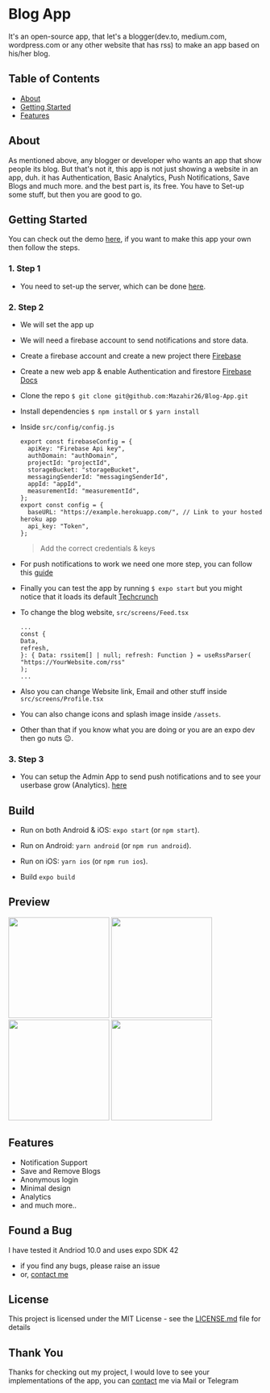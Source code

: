 # Blog App

It's an open-source app, that let's a blogger(dev.to, medium.com, wordpress.com or any other website that has rss) to make an app based on his/her blog.

## Table of Contents

- [About](#about)
- [Getting Started](#getting-started)
- [Features](#features)

## About

As mentioned above, any blogger or developer who wants an app that show people its blog.
But that's not it, this app is not just showing a website in an app, duh.
it has Authentication, Basic Analytics, Push Notifications, Save Blogs and much more.
and the best part is, its free. You have to Set-up some stuff, but then you are good to go.

## Getting Started

You can check out the demo [here](https://github.com/Mazahir26/Blog-App/releases/tag/v1.0.0), if you want to make this app your own then follow the steps.

### 1. Step 1

- You need to set-up the server, which can be done [here](https://github.com/Mazahir26/Blog-App-Backend).

### 2. Step 2

- We will set the app up

- We will need a firebase account to send notifications and store data.

- Create a firebase account and create a new project there [Firebase](https://console.firebase.google.com/)

- Create a new web app & enable Authentication and firestore [Firebase Docs](https://firebase.google.com/docs/web/setup)

- Clone the repo `$ git clone git@github.com:Mazahir26/Blog-App.git`

- Install dependencies `$ npm install` or `$ yarn install`

- Inside `src/config/config.js`

  ```
  export const firebaseConfig = {
    apiKey: "Firebase Api key",
    authDomain: "authDomain",
    projectId: "projectId",
    storageBucket: "storageBucket",
    messagingSenderId: "messagingSenderId",
    appId: "appId",
    measurementId: "measurementId",
  };
  export const config = {
    baseURL: "https://example.herokuapp.com/", // Link to your hosted heroku app
    api_key: "Token",
  };
  ```

  > Add the correct credentials & keys

- For push notifications to work we need one more step, you can follow this [guide](https://docs.expo.dev/push-notifications/using-fcm/#client-setup)

- Finally you can test the app by running `$ expo start`
  but you might notice that it loads its default [Techcrunch](https://techcrunch.com/)

- To change the blog website, `src/screens/Feed.tsx`

  ```
  ...
  const {
  Data,
  refresh,
  }: { Data: rssitem[] | null; refresh: Function } = useRssParser(
  "https://YourWebsite.com/rss"
  );
  ...
  ```

- Also you can change Website link, Email and other stuff
  inside `src/screens/Profile.tsx`

- You can also change icons and splash image inside `/assets`.

- Other than that if you know what you are doing or you are an expo dev then go nuts :wink:.

### 3. Step 3

- You can setup the Admin App to send push notifications and to see your userbase grow (Analytics). [here](https://github.com/Mazahir26/Blog-App-Backend)

## Build

- Run on both Android & iOS: `expo start` (or `npm start`).

- Run on Android: `yarn android` (or `npm run android`).

- Run on iOS: `yarn ios` (or `npm run ios`).

- Build `expo build`

## Preview
<img  src = "https://user-images.githubusercontent.com/46394948/137863725-f34337b8-d6ac-4006-a6ad-49d2e393e508.png" width="200"/> <img src = "https://user-images.githubusercontent.com/46394948/137863733-190e0af1-3499-4bf2-ae52-267a78f5de7f.png" width="200"/>
<img src = "https://user-images.githubusercontent.com/46394948/137863736-83c400b4-bacd-4732-a705-c01b6db2ceee.png" width="200"/> <img src = "https://user-images.githubusercontent.com/46394948/137863741-1d709431-d02a-4cd0-9126-12f257d7ed79.png" width="200"/>

## Features

- Notification Support
- Save and Remove Blogs
- Anonymous login
- Minimal design
- Analytics
- and much more..

## Found a Bug

I have tested it Andriod 10.0 and uses expo SDK 42

- if you find any bugs, please raise an issue
- or, [contact me](http://mazahir26.github.io/)

## License

This project is licensed under the MIT License - see the [LICENSE.md](LICENSE.md) file for details

## Thank You

Thanks for checking out my project, I would love to see your implementations of the app, you can [contact](http://mazahir26.github.io/) me via Mail or Telegram

